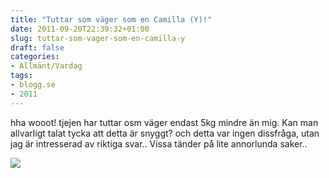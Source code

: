```yaml
---
title: "Tuttar som väger som en Camilla (Y)!"
date: 2011-09-20T22:39:32+01:00
slug: tuttar-som-vager-som-en-camilla-y
draft: false
categories:
- Allmänt/Vardag
tags:
- blogg.se
- 2011
---
```

hha wooot! tjejen har tuttar osm väger endast 5kg mindre än mig. Kan man allvarligt talat tycka att detta är snyggt? och detta var ingen dissfråga, utan jag är intresserad av riktiga svar.. Vissa tänder på lite annorlunda saker..  
  
![](/assets/images/blogg.se/wtf_166997925.png)